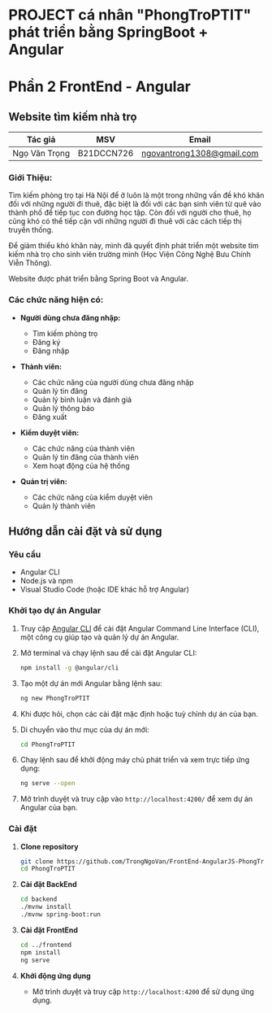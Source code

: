 # PROJECT cá nhân "PhongTroPTIT" phát triển bằng SpringBoot + Angular

# Phần 2 FrontEnd - Angular


## Website tìm kiếm nhà trọ
| Tác giả        | MSV       | Email                         |
|----------------|------------|-------------------------------|
| Ngọ Văn Trọng  | B21DCCN726 | ngovantrong1308@gmail.com     |

### Giới Thiệu:

Tìm kiếm phòng trọ tại Hà Nội để ở luôn là một trong những vấn đề khó khăn đối với những người đi thuê, đặc biệt là đối với các bạn sinh viên từ quê vào thành phố để tiếp tục con đường học tập. Còn đối với người cho thuê, họ cũng khó có thể tiếp cận với những người đi thuê với các cách tiếp thị truyền thống.

Để giảm thiểu khó khăn này, mình đã quyết định phát triển một website tìm kiếm nhà trọ cho sinh viên trường mình (Học Viện Công Nghệ Bưu Chính Viễn Thông).

Website được phát triển bằng Spring Boot và Angular.

### Các chức năng hiện có:

- **Người dùng chưa đăng nhập:**
  - Tìm kiếm phòng trọ
  - Đăng ký
  - Đăng nhập

- **Thành viên:**
  - Các chức năng của người dùng chưa đăng nhập
  - Quản lý tin đăng
  - Quản lý bình luận và đánh giá
  - Quản lý thông báo
  - Đăng xuất

- **Kiểm duyệt viên:**
  - Các chức năng của thành viên
  - Quản lý tin đăng của thành viên
  - Xem hoạt động của hệ thống

- **Quản trị viên:**
  - Các chức năng của kiểm duyệt viên
  - Quản lý thành viên

## Hướng dẫn cài đặt và sử dụng

### Yêu cầu

- Angular CLI
- Node.js và npm
- Visual Studio Code (hoặc IDE khác hỗ trợ Angular)

### Khởi tạo dự án Angular

1. Truy cập [Angular CLI](https://cli.angular.io/) để cài đặt Angular Command Line Interface (CLI), một công cụ giúp tạo và quản lý dự án Angular.
2. Mở terminal và chạy lệnh sau để cài đặt Angular CLI:

    ```bash
    npm install -g @angular/cli
    ```
3. Tạo một dự án mới Angular bằng lệnh sau:

    ```bash
    ng new PhongTroPTIT
    ```
4. Khi được hỏi, chọn các cài đặt mặc định hoặc tuỳ chỉnh dự án của bạn.
5. Di chuyển vào thư mục của dự án mới:

    ```bash
    cd PhongTroPTIT
    ```
6. Chạy lệnh sau để khởi động máy chủ phát triển và xem trực tiếp ứng dụng:

    ```bash
    ng serve --open
    ```
7. Mở trình duyệt và truy cập vào `http://localhost:4200/` để xem dự án Angular của bạn.
### Cài đặt

1. **Clone repository**

    ```bash
    git clone https://github.com/TrongNgoVan/FrontEnd-AngularJS-PhongTroPTIT.git
    cd PhongTroPTIT
    ```

2. **Cài đặt BackEnd**

    ```bash
    cd backend
    ./mvnw install
    ./mvnw spring-boot:run
    ```

3. **Cài đặt FrontEnd**

    ```bash
    cd ../frontend
    npm install
    ng serve
    ```

4. **Khởi động ứng dụng**

    - Mở trình duyệt và truy cập `http://localhost:4200` để sử dụng ứng dụng.



